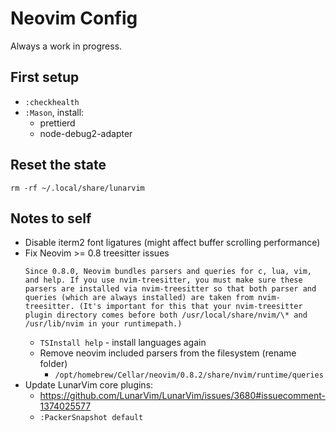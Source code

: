 # Neovim Config

Always a work in progress.

## First setup

- `:checkhealth`
- `:Mason`, install:
  - prettierd
  - node-debug2-adapter

## Reset the state

`rm -rf ~/.local/share/lunarvim`

## Notes to self

- Disable iterm2 font ligatures (might affect buffer scrolling performance)
- Fix Neovim >= 0.8 treesitter issues
  ```
  Since 0.8.0, Neovim bundles parsers and queries for c, lua, vim, and help. If you use nvim-treesitter, you must make sure these parsers are installed via nvim-treesitter so that both parser and queries (which are always installed) are taken from nvim-treesitter. (It's important for this that your nvim-treesitter plugin directory comes before both /usr/local/share/nvim/\* and /usr/lib/nvim in your runtimepath.)
  ```
  - `TSInstall help` - install languages again
  - Remove neovim included parsers from the filesystem (rename folder)
    - `/opt/homebrew/Cellar/neovim/0.8.2/share/nvim/runtime/queries`
- Update LunarVim core plugins:
  - https://github.com/LunarVim/LunarVim/issues/3680#issuecomment-1374025577
  - `:PackerSnapshot default`
